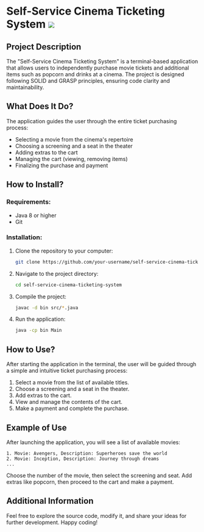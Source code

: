 # Self-Service Cinema Ticketing System ![](https://img.shields.io/badge/Java-3776AB?style=for-the-badge&logo=Java&logoColor=white)

## Project Description

The "Self-Service Cinema Ticketing System" is a terminal-based application that allows users to independently purchase movie tickets and additional items such as popcorn and drinks at a cinema. The project is designed following SOLID and GRASP principles, ensuring code clarity and maintainability.

## What Does It Do?

The application guides the user through the entire ticket purchasing process:
- Selecting a movie from the cinema's repertoire
- Choosing a screening and a seat in the theater
- Adding extras to the cart
- Managing the cart (viewing, removing items)
- Finalizing the purchase and payment

## How to Install?

### Requirements:
- Java 8 or higher
- Git

### Installation:
1. Clone the repository to your computer:
    ```sh
    git clone https://github.com/your-username/self-service-cinema-ticketing-system.git
    ```
2. Navigate to the project directory:
    ```sh
    cd self-service-cinema-ticketing-system
    ```
3. Compile the project:
    ```sh
    javac -d bin src/*.java
    ```
4. Run the application:
    ```sh
    java -cp bin Main
    ```

## How to Use?

After starting the application in the terminal, the user will be guided through a simple and intuitive ticket purchasing process:
1. Select a movie from the list of available titles.
2. Choose a screening and a seat in the theater.
3. Add extras to the cart.
4. View and manage the contents of the cart.
5. Make a payment and complete the purchase.

## Example of Use

After launching the application, you will see a list of available movies:
```
1. Movie: Avengers, Description: Superheroes save the world
2. Movie: Inception, Description: Journey through dreams
...
```
Choose the number of the movie, then select the screening and seat. Add extras like popcorn, then proceed to the cart and make a payment.

## Additional Information

Feel free to explore the source code, modify it, and share your ideas for further development. Happy coding!
